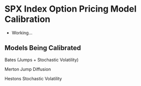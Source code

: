 # SPX Index Option Pricing Model Calibration

* Working...

## Models Being Calibrated
Bates (Jumps + Stochastic Volatility)

Merton Jump Diffusion

Hestons Stochastic Volatility